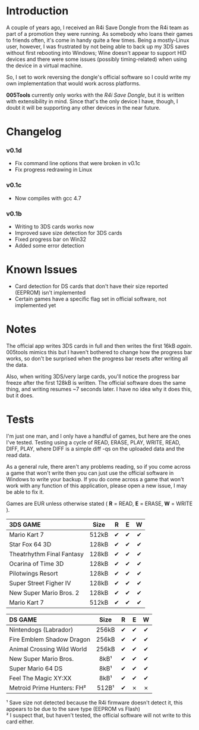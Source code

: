 Introduction
===================

A couple of years ago, I received an R4i Save Dongle from the R4i team as part of a promotion they
were running.  As somebody who loans their games to friends often, it's come in handy quite a few
times.  Being a mostly-Linux user, however, I was frustrated by not being able to back up my 3DS 
saves without first rebooting into Windows; Wine doesn't appear to support HID devices and there
were some issues (possibly timing-related) when using the device in a virtual machine.

So, I set to work reversing the dongle's official software so I could write my own implementation
that would work across platforms.

**005Tools** currently only works with the _R4i Save Dongle_, but it is written with extensibility
in mind.  Since that's the only device I have, though, I doubt it will be supporting any other
devices in the near future.

Changelog 
===================

### v0.1d
 
 * Fix command line options that were broken in v0.1c
 * Fix progress redrawing in Linux

### v0.1c

 * Now compiles with gcc 4.7

### v0.1b

 * Writing to 3DS cards works now
 * Improved save size detection for 3DS cards
 * Fixed progress bar on Win32
 * Added some error detection

Known Issues
===================

 * Card detection for DS cards that don't have their size reported (EEPROM) isn't implemented
 * Certain games have a specific flag set in official software, not implemented yet

Notes
===================

The official app writes 3DS cards in full and then writes the first 16kB *again*. 005tools
mimics this but I haven't bothered to change how the progress bar works, so don't be surprised
when the progress bar resets after writing all the data.

Also, when writing 3DS/very large cards, you'll notice the progress bar freeze after the first
128kB is written.  The official software does the same thing, and writing resumes ~7 seconds
later.  I have no idea why it does this, but it does.

Tests
===================
I'm just one man, and I only have a handful of games, but here are the ones I've tested.
Testing using a cycle of READ, ERASE, PLAY, WRITE, READ, DIFF, PLAY, where DIFF is a simple
diff -qs on the uploaded data and the read data.  

As a general rule, there aren't any problems reading, so if you come across a game that won't
write then you can just use the official software in Windows to write your backup.  If you
do come across a game that won't work with any function of this application, please open a new
issue, I may be able to fix it.

Games are EUR unless otherwise stated ( **R** = READ, **E** = ERASE, **W** = WRITE ).

| 3DS GAME                   | Size  | R | E | W |
|:---------------------------|:-----:|:-:|:-:|:-:|
| Mario Kart 7               | 512kB | ✔ | ✔ | ✔ |
| Star Fox 64 3D             | 128kB | ✔ | ✔ | ✔ |
| Theatrhythm Final Fantasy  | 128kB | ✔ | ✔ | ✔ |  
| Ocarina of Time 3D         | 128kB | ✔ | ✔ | ✔ |
| Pilotwings Resort          | 128kB | ✔ | ✔ | ✔ |
| Super Street Figher IV     | 128kB | ✔ | ✔ | ✔ |
| New Super Mario Bros. 2    | 128kB | ✔ | ✔ | ✔ |
| Mario Kart 7               | 512kB | ✔ | ✔ | ✔ |

| DS GAME                    | Size  | R | E | W |
|:---------------------------|:-----:|:-:|:-:|:-:|
| Nintendogs (Labrador)      | 256kB | ✔ | ✔ | ✔ |
| Fire Emblem Shadow Dragon  | 256kB | ✔ | ✔ | ✔ |
| Animal Crossing Wild World | 256kB | ✔ | ✔ | ✔ |
| New Super Mario Bros.      | 8kB¹  | ✔ | ✔ | ✔ |
| Super Mario 64 DS          | 8kB¹  | ✔ | ✔ | ✔ |
| Feel The Magic XY:XX       | 8kB¹  | ✔ | ✔ | ✔ |
| Metroid Prime Hunters: FH² | 512B¹ | ✔ | ✗ | ✗ |

¹ Save size not detected because the R4i firmware doesn't detect it, this appears to be due to the
  save type (EEPROM vs Flash)  
² I suspect that, but haven't tested, the official software will not write to this card either.
